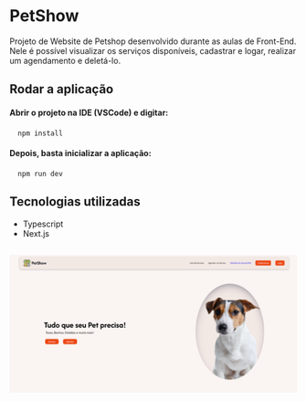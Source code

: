 
# PetShow

Projeto de Website de Petshop desenvolvido durante as aulas de Front-End. Nele é possível visualizar os serviços disponíveis, cadastrar e logar, realizar um agendamento e deletá-lo.




## Rodar a aplicação

#### Abrir o projeto na IDE (VSCode) e digitar:

```
  npm install
```
#### Depois, basta inicializar a aplicação:

```
  npm run dev
```



## Tecnologias utilizadas

 - Typescript
 - Next.js


## 

![home](petshow-home.png)
